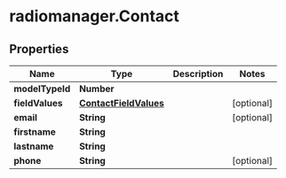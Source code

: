 # radiomanager.Contact

## Properties
Name | Type | Description | Notes
------------ | ------------- | ------------- | -------------
**modelTypeId** | **Number** |  | 
**fieldValues** | [**ContactFieldValues**](ContactFieldValues.md) |  | [optional] 
**email** | **String** |  | [optional] 
**firstname** | **String** |  | 
**lastname** | **String** |  | 
**phone** | **String** |  | [optional] 


